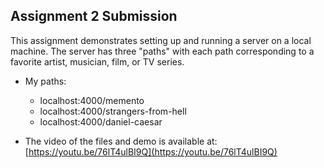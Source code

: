 ## Assignment 2 Submission

This assignment demonstrates setting up and running a server on a local machine. The server has three "paths" with each path corresponding to a favorite artist, musician, film, or TV series.

* My paths:
  * localhost:4000/memento
  * localhost:4000/strangers-from-hell
  * localhost:4000/daniel-caesar

* The video of the files and demo is available at: [https://youtu.be/76lT4ulBI9Q](https://youtu.be/76lT4ulBI9Q)